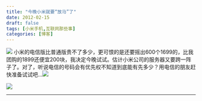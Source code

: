 ```yaml
---
title: "今晚小米就要“放马”了"
date: 2012-02-15
draft: false
tags: [小米手机,互联网那些事]
categories: [博客]
---
```


![](http://p.www.xiaomi.com/images/xmFocus/xmFocus_120211.jpg) 
小米的电信版比普通版贵不了多少，更可恨的是还要摇出600个1699的，比我团购的1899还便宜200块，我决定今晚试试。估计小米公司的服务器又要跨一阵子了。对了，听说电信的号码会有优先权不知道到底能有先多少？用电信的朋友赶快准备试试吧...![](http://guwwu.com/Scripts/KEditer/plugins/emoticons/images/13.gif) 

![](http://p.www.xiaomi.com/images/xmFocus/xmFocus_120211.jpg) 
 
- - -
 